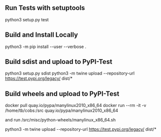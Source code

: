 ## Run Tests with setuptools

python3 setup.py test

## Build and Install Locally

python3 -m pip install --user --verbose .

## Build sdist and upload to PyPI-Test

python3 setup.py sdist
python3 -m twine upload --repository-url https://test.pypi.org/legacy/ dist/*

## Build wheels and upload to PyPI-Test

docker pull quay.io/pypa/manylinux2010_x86_64
docker run --rm -it -v /home/tb/cobs:/src quay.io/pypa/manylinux2010_x86_64

and run
/src/misc/python-wheels/manylinux_x86_64.sh

python3 -m twine upload --repository-url https://test.pypi.org/legacy/ dist/*
